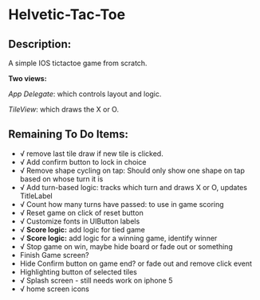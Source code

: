 Helvetic-Tac-Toe
=========

Description:
------------
A simple IOS tictactoe game from scratch. 

**Two views:**

*App Delegate*: which controls layout and logic.

*TileView*: which draws the X or O.

Remaining To Do Items:
----------------------
+ √ remove last tile draw if new tile is clicked.
+ √ Add confirm button to lock in choice
+ √ Remove shape cycling on tap: Should only show one shape on tap based on whose turn it is
+ √ Add turn-based logic: tracks which turn and draws X or O, updates TitleLabel
+ √ Count how many turns have passed: to use in game scoring
+ √ Reset game on click of reset button
+ √ Customize fonts in UIButton labels
+ √ **Score logic:** add logic for tied game
+ √ **Score logic:** add logic for a winning game, identify winner
+ √ Stop game on win, maybe hide board or fade out or something
+ Finish Game screen?
+ Hide Confirm button on game end? or fade out and remove click event
+ Highlighting button of selected tiles
+ √ Splash screen - still needs work on iphone 5
+ √ home screen icons